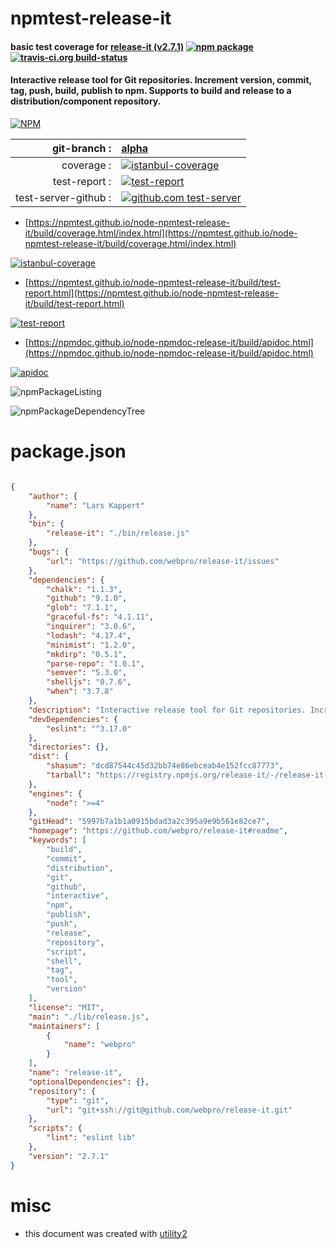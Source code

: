 # npmtest-release-it

#### basic test coverage for  [release-it (v2.7.1)](https://github.com/webpro/release-it#readme)  [![npm package](https://img.shields.io/npm/v/npmtest-release-it.svg?style=flat-square)](https://www.npmjs.org/package/npmtest-release-it) [![travis-ci.org build-status](https://api.travis-ci.org/npmtest/node-npmtest-release-it.svg)](https://travis-ci.org/npmtest/node-npmtest-release-it)

#### Interactive release tool for Git repositories. Increment version, commit, tag, push, build, publish to npm. Supports to build and release to a distribution/component repository.

[![NPM](https://nodei.co/npm/release-it.png?downloads=true&downloadRank=true&stars=true)](https://www.npmjs.com/package/release-it)

| git-branch : | [alpha](https://github.com/npmtest/node-npmtest-release-it/tree/alpha)|
|--:|:--|
| coverage : | [![istanbul-coverage](https://npmtest.github.io/node-npmtest-release-it/build/coverage.badge.svg)](https://npmtest.github.io/node-npmtest-release-it/build/coverage.html/index.html)|
| test-report : | [![test-report](https://npmtest.github.io/node-npmtest-release-it/build/test-report.badge.svg)](https://npmtest.github.io/node-npmtest-release-it/build/test-report.html)|
| test-server-github : | [![github.com test-server](https://npmtest.github.io/node-npmtest-release-it/GitHub-Mark-32px.png)](https://npmtest.github.io/node-npmtest-release-it/build/app/index.html) | | build-artifacts : | [![build-artifacts](https://npmtest.github.io/node-npmtest-release-it/glyphicons_144_folder_open.png)](https://github.com/npmtest/node-npmtest-release-it/tree/gh-pages/build)|

- [https://npmtest.github.io/node-npmtest-release-it/build/coverage.html/index.html](https://npmtest.github.io/node-npmtest-release-it/build/coverage.html/index.html)

[![istanbul-coverage](https://npmtest.github.io/node-npmtest-release-it/build/screenCapture.buildCi.browser.%252Ftmp%252Fbuild%252Fcoverage.lib.html.png)](https://npmtest.github.io/node-npmtest-release-it/build/coverage.html/index.html)

- [https://npmtest.github.io/node-npmtest-release-it/build/test-report.html](https://npmtest.github.io/node-npmtest-release-it/build/test-report.html)

[![test-report](https://npmtest.github.io/node-npmtest-release-it/build/screenCapture.buildCi.browser.%252Ftmp%252Fbuild%252Ftest-report.html.png)](https://npmtest.github.io/node-npmtest-release-it/build/test-report.html)

- [https://npmdoc.github.io/node-npmdoc-release-it/build/apidoc.html](https://npmdoc.github.io/node-npmdoc-release-it/build/apidoc.html)

[![apidoc](https://npmdoc.github.io/node-npmdoc-release-it/build/screenCapture.buildCi.browser.%252Ftmp%252Fbuild%252Fapidoc.html.png)](https://npmdoc.github.io/node-npmdoc-release-it/build/apidoc.html)

![npmPackageListing](https://npmtest.github.io/node-npmtest-release-it/build/screenCapture.npmPackageListing.svg)

![npmPackageDependencyTree](https://npmtest.github.io/node-npmtest-release-it/build/screenCapture.npmPackageDependencyTree.svg)



# package.json

```json

{
    "author": {
        "name": "Lars Kappert"
    },
    "bin": {
        "release-it": "./bin/release.js"
    },
    "bugs": {
        "url": "https://github.com/webpro/release-it/issues"
    },
    "dependencies": {
        "chalk": "1.1.3",
        "github": "9.1.0",
        "glob": "7.1.1",
        "graceful-fs": "4.1.11",
        "inquirer": "3.0.6",
        "lodash": "4.17.4",
        "minimist": "1.2.0",
        "mkdirp": "0.5.1",
        "parse-repo": "1.0.1",
        "semver": "5.3.0",
        "shelljs": "0.7.6",
        "when": "3.7.8"
    },
    "description": "Interactive release tool for Git repositories. Increment version, commit, tag, push, build, publish to npm. Supports to build and release to a distribution/component repository.",
    "devDependencies": {
        "eslint": "^3.17.0"
    },
    "directories": {},
    "dist": {
        "shasum": "dcd87544c45d32bb74e86ebceab4e152fcc87773",
        "tarball": "https://registry.npmjs.org/release-it/-/release-it-2.7.1.tgz"
    },
    "engines": {
        "node": ">=4"
    },
    "gitHead": "5997b7a1b1a0915bdad3a2c395a9e9b561e82ce7",
    "homepage": "https://github.com/webpro/release-it#readme",
    "keywords": [
        "build",
        "commit",
        "distribution",
        "git",
        "github",
        "interactive",
        "npm",
        "publish",
        "push",
        "release",
        "repository",
        "script",
        "shell",
        "tag",
        "tool",
        "version"
    ],
    "license": "MIT",
    "main": "./lib/release.js",
    "maintainers": [
        {
            "name": "webpro"
        }
    ],
    "name": "release-it",
    "optionalDependencies": {},
    "repository": {
        "type": "git",
        "url": "git+ssh://git@github.com/webpro/release-it.git"
    },
    "scripts": {
        "lint": "eslint lib"
    },
    "version": "2.7.1"
}
```



# misc
- this document was created with [utility2](https://github.com/kaizhu256/node-utility2)
